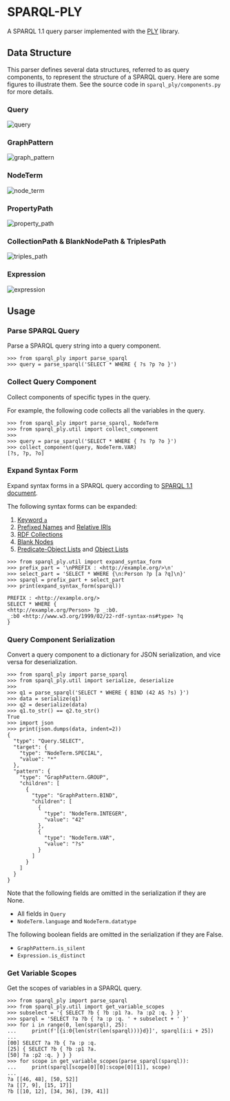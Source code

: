 # SPARQL-PLY

A SPARQL 1.1 query parser implemented with the [PLY](https://github.com/dabeaz/ply) library.

## Data Structure

This parser defines several data structures, referred to as query components, to represent the structure of a SPARQL query. Here are some figures to illustrate them. See the source code in `sparql_ply/components.py` for more details.

### Query

![query](doc/figure/query.png)

### GraphPattern

![graph_pattern](doc/figure/graph_pattern.png)

### NodeTerm

![node_term](doc/figure/node_term.png)

### PropertyPath

![property_path](doc/figure/property_path.png)

### CollectionPath & BlankNodePath & TriplesPath

![triples_path](doc/figure/triples_path.png)

### Expression

![expression](doc/figure/expression.png)

## Usage

### Parse SPARQL Query

Parse a SPARQL query string into a query component.

```pycon
>>> from sparql_ply import parse_sparql
>>> query = parse_sparql('SELECT * WHERE { ?s ?p ?o }')
```

### Collect Query Component

Collect components of specific types in the query.

For example, the following code collects all the variables in the query.

```pycon
>>> from sparql_ply import parse_sparql, NodeTerm
>>> from sparql_ply.util import collect_component
>>>
>>> query = parse_sparql('SELECT * WHERE { ?s ?p ?o }')
>>> collect_component(query, NodeTerm.VAR)
[?s, ?p, ?o]
```

### Expand Syntax Form

Expand syntax forms in a SPARQL query according to [SPARQL 1.1 document](https://www.w3.org/TR/2013/REC-sparql11-query-20130321/#sparqlExpandForms).

The following syntax forms can be expanded:
1. [Keyword `a`](https://www.w3.org/TR/2013/REC-sparql11-query-20130321/#abbrevRdfType)
2. [Prefixed Names](https://www.w3.org/TR/2013/REC-sparql11-query-20130321/#prefNames) and [Relative IRIs](https://www.w3.org/TR/2013/REC-sparql11-query-20130321/#relIRIs)
3. [RDF Collections](https://www.w3.org/TR/2013/REC-sparql11-query-20130321/#collections)
4. [Blank Nodes](https://www.w3.org/TR/2013/REC-sparql11-query-20130321/#QSynBlankNodes)
5. [Predicate-Object Lists](https://www.w3.org/TR/2013/REC-sparql11-query-20130321/#predObjLists) and [Object Lists](https://www.w3.org/TR/2013/REC-sparql11-query-20130321/#objLists)


```pycon
>>> from sparql_ply.util import expand_syntax_form
>>> prefix_part = '\nPREFIX : <http://example.org/>\n'
>>> select_part = 'SELECT * WHERE {\n:Person ?p [a ?q]\n}'
>>> sparql = prefix_part + select_part
>>> print(expand_syntax_form(sparql))

PREFIX : <http://example.org/>
SELECT * WHERE {
<http://example.org/Person> ?p _:b0.
_:b0 <http://www.w3.org/1999/02/22-rdf-syntax-ns#type> ?q
}
```

### Query Component Serialization

Convert a query component to a dictionary for JSON serialization, and vice versa for deserialization.

```pycon
>>> from sparql_ply import parse_sparql
>>> from sparql_ply.util import serialize, deserialize
>>>
>>> q1 = parse_sparql('SELECT * WHERE { BIND (42 AS ?s) }')
>>> data = serialize(q1)
>>> q2 = deserialize(data)
>>> q1.to_str() == q2.to_str()
True
>>> import json
>>> print(json.dumps(data, indent=2))
{
  "type": "Query.SELECT",        
  "target": {
    "type": "NodeTerm.SPECIAL",  
    "value": "*"
  },
  "pattern": {
    "type": "GraphPattern.GROUP",
    "children": [
      {
        "type": "GraphPattern.BIND",
        "children": [
          {
            "type": "NodeTerm.INTEGER",
            "value": "42"
          },
          {
            "type": "NodeTerm.VAR",
            "value": "?s"
          }
        ]
      }
    ]
  }
}
```

Note that the following fields are omitted in the serialization if they are None.

- All fields in `Query`
- `NodeTerm.language` and `NodeTerm.datatype`

The following boolean fields are omitted in the serialization if they are False.

- `GraphPattern.is_silent`
- `Expression.is_distinct`

### Get Variable Scopes

Get the scopes of variables in a SPARQL query.

```pycon
>>> from sparql_ply import parse_sparql
>>> from sparql_ply.util import get_variable_scopes
>>> subselect = '{ SELECT ?b { ?b :p1 ?a. ?a :p2 :q. } }'
>>> sparql = 'SELECT ?a ?b { ?a :p :q. ' + subselect + ' }'
>>> for i in range(0, len(sparql), 25):
...     print(f'[{i:0{len(str(len(sparql)))}d}]', sparql[i:i + 25])
...
[00] SELECT ?a ?b { ?a :p :q. 
[25] { SELECT ?b { ?b :p1 ?a. 
[50] ?a :p2 :q. } } }
>>> for scope in get_variable_scopes(parse_sparql(sparql)):
...     print(sparql[scope[0][0]:scope[0][1]], scope)
...
?a [[46, 48], [50, 52]]
?a [[7, 9], [15, 17]]
?b [[10, 12], [34, 36], [39, 41]]
```
